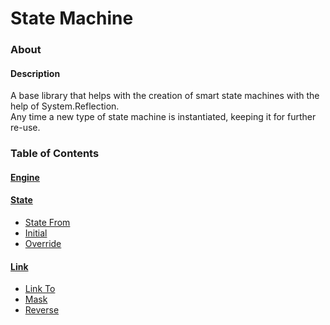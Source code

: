 # State Machine
### About
#### Description
A base library that helps with the creation of smart state machines with the help of System.Reflection.  
Any time a new type of state machine is instantiated, keeping it for further re-use.

### Table of Contents
#### [Engine](https://github.com/ThiagoDAraujoS/CSharp-State-Machine/wiki/Engine)
#### [State](https://github.com/ThiagoDAraujoS/CSharp-State-Machine/wiki/State)
- [State From](https://github.com/ThiagoDAraujoS/CSharp-State-Machine/wiki/State#state-from-name)
- [Initial](https://github.com/ThiagoDAraujoS/CSharp-State-Machine/wiki/State#initial-state)
- [Override](https://github.com/ThiagoDAraujoS/CSharp-State-Machine/wiki/State#override-state)
#### [Link](https://github.com/ThiagoDAraujoS/CSharp-State-Machine/wiki/Link)
- [Link To](https://github.com/ThiagoDAraujoS/CSharp-State-Machine/wiki/Link#link-to-state)
- [Mask](https://github.com/ThiagoDAraujoS/CSharp-State-Machine/wiki/Link#mask-states)
- [Reverse](https://github.com/ThiagoDAraujoS/CSharp-State-Machine/wiki/Link#reverse)
